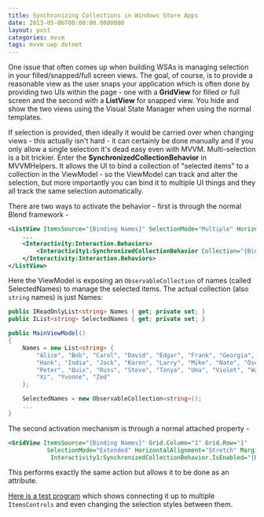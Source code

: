 ```yaml
---
title: Synchronizing Collections in Windows Store Apps
date: 2013-05-06T00:00:00.0000000
layout: post
categories: mvvm
tags: mvvm uwp dotnet
---
```


One issue that often comes up when building WSAs is managing selection in your filled/snapped/full screen views.  The goal, of course, is to provide a reasonable view as the user snaps your application which is often done by providing two UIs within the page - one with a **GridView** for filled or full screen and the second with a **ListView** for snapped view.  You hide and show the two views using the Visual State Manager when using the normal templates.

If selection is provided, then ideally it would be carried over when changing views - this actually isn't hard - it can certainly be done manually and if you only allow a single selection it's dead easy even with MVVM.  Multi-selection is a bit trickier.  Enter the **SynchronizedCollectionBehavior** in MVVMHelpers.  It allows the UI to bind a collection of "selected items" to a collection in the ViewModel - so the ViewModel can track and alter the selection, but more importantly you can bind it to multiple UI things and they all track the same selection automatically.

There are two ways to activate the behavior - first is through the normal Blend framework -

```xml
<ListView ItemsSource="{Binding Names}" SelectionMode="Multiple" HorizontalAlignment="Stretch" Margin="20">
    ...
    <Interactivity:Interaction.Behaviors>
        <Interactivity1:SynchronizedCollectionBehavior Collection="{Binding SelectedNames}" />
    </Interactivity:Interaction.Behaviors>
</ListView>
```

Here the ViewModel is exposing an `ObservableCollection` of names (called SelectedNames) to manage the selected items. The actual collection (also `string` names) is just Names:

```csharp
public IReadOnlyList<string> Names { get; private set; }
public IList<string> SelectedNames { get; private set; }

public MainViewModel()
{
    Names = new List<string> {
        "Alice", "Bob", "Carol", "David", "Edgar", "Frank", "Georgia",
        "Hank", "India", "Jack", "Karen", "Larry", "Mike", "Nate", "Oscar",
        "Peter", "Quix", "Russ", "Steve", "Tonya", "Uma", "Violet", "Walter",
        "Xi", "Yvonne", "Zed"
    };

    SelectedNames = new ObservableCollection<string>();
    ...
}
```

The second activation mechanism is through a normal attached property -

```xml
<GridView ItemsSource="{Binding Names}" Grid.Column="1" Grid.Row="1" 
           SelectionMode="Extended" HorizontalAlignment="Stretch" Margin="20"
            Interactivity1:SynchronizedCollectionBehavior.IsEnabled="{Binding SelectedNames}">
```

This performs exactly the same action but allows it to be done as an attribute.

[Here is a test program](/samples/SynchronizedList.zip) which shows connecting it up to multiple `ItemsControls` and even changing the selection styles between them.
